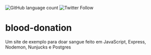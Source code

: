 ![GitHub language count](https://img.shields.io/github/languages/count/Ias4g/blood-donation)
![Twitter Follow](https://img.shields.io/twitter/follow/izaelsilva?label=Seguir&style=social)
# blood-donation
Um site de exemplo para doar sangue feito em JavaScript, Express, Nodemon, Nunjucks e Postgres
